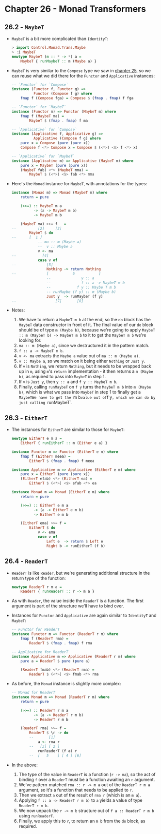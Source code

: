 # Chapter 26 - Monad Transformers

## 26.2 - `MaybeT`

- `MaybeT` is a bit more complicated than `IdentityT`:

    ```haskell
    > import Control.Monad.Trans.Maybe
    > :i MaybeT
    newtype MaybeT (m :: * -> *) a =
        MaybeT { runMaybeT :: m (Maybe a) }
    ```

- `MaybeT` is very similar to the `Compose` type we saw in [chapter 25](../chapter25/notes.md), so we can reuse what we did there for the `Functor` and `Applicative` instances:

    ```haskell
    -- `Functor` for `Compose`
    instance (Functor f, Functor g) =>
              Functor (Compose f g) where
        fmap f (Compose fga) = Compose $ (fmap . fmap) f fga

    -- `Functor` for `MaybeT`
    instance (Functor m) => Functor (MaybeT m) where
        fmap f (MaybeT ma) =
            MaybeT $ (fmap . fmap) f ma

    -- `Applicative` for `Compose`
    instance (Applicative f, Applicative g) =>
              Applicative (Compose f g) where
        pure x = Compose (pure (pure x))
        Compose f <*> Compose x = Compose $ (<*>) <$> f <*> x)

    -- `Applicative` for `MaybeT`
    instance (Applicative m) => Applicative (MaybeT m) where
        pure x = MaybeT (pure (pure x))
        (MaybeT fab) <*> (MaybeT mma) =
            MaybeT $ (<*>) <$> fab <*> mma
    ```

- Here's the `Monad` instance for `MaybeT`, with annotations for the types:

    ```haskell
    instance (Monad m) => Monad (MaybeT m) where
        return = pure

        (>>=) :: MaybeT m a
              -> (a -> MaybeT m b)
              -> MaybeT m b

        (MaybeT ma) >>= f   =
    --          [2]     [3]
            MaybeT $ do
    --      [  1 ]
                -- ma :: m (Maybe a)
                --  v :: Maybe a
                v <- ma
    --            [4]
                case v of
    --              [5]
                    Nothing -> return Nothing
    --              [           6           ]
                    --              y :: a
                    --              f :: a -> MaybeT m b
                    --            f y :: Maybe T m b
                    -- runMaybe (f y) :: m (Maybe b)
                    Just y  -> runMaybeT (f y)
    --                  [7]       [8]
    ```


- Notes:
    1. We have to return a `MaybeT m b` at the end, so the `do` block has the `MaybeT` data constructor in front of it.  The final value of our `do` block should be of type `m (Maybe b)`, because we're going to apply `MaybeT :: m (MaybeT b) -> MaybeT m b` to it to get the `MaybeT m b` we're looking for.
    2. `ma :: m (Maybe a)`, since we destructured it in the pattern match.
    3. `f :: a -> MaybeT m b`.
    4. `v <- ma` extracts the `Maybe a` value out of `ma :: m (Maybe a)`.
    5. `v :: Maybe a`, so we match on it being either `Nothing` or `Just y`.
    6. If `v` is `Nothing`, we return `Nothing`, but it needs to be wrapped back up in `m`, using `m`'s `return` implementation - it then returns a `m (Maybe b)`, as required to pass into `MaybeT` in step 1.
    7. If `v` is `Just y`, then `y :: a` and `f y :: MaybeT m b`.
    8. Finally, calling `runMaybeT` on `f y` turns the `MaybeT m b` into `m (Maybe b)`, which is what we pass into `MaybeT` in step 1 to finally get a `MaybeTWe have to get the `m b` value out of `f y`, which we can do by just calling `runMaybeT`.


## 26.3 - `EitherT`

- The instances for `EitherT` are similar to those for `MaybeT`:

    ```haskell
    newtype EitherT e m a =
        EitherT { runEitherT :: m (Either e a) }

    instance Functor m => Functor (EitherT e m) where
        fmap f (EitherT meea) =
            EitherT $ (fmap . fmap) f meea

    instance Applicative m => Applicative (EitherT e m) where
        pure x = EitherT (pure (pure x))
        (EitherT efab) <*> (EitherT ea) =
            EitherT $ (<*>) <$> efab <*> ea

    instance Monad m => Monad (EitherT e m) where
        return = pure

        (>>=) :: EitherT e m a
              -> (a -> EitherT e m b)
              -> EitherT e m b

        (EitherT ema) >>= f =
            EitherT $ do
                v <- ema
                case v of
                    Left e  -> return $ Left e
                    Right b -> runEitherT (f b)
    ```



## 26.4 - `ReaderT`

- `ReaderT` is like `Reader`, but we're generating additional structure in the return type of the function:

    ```haskell
    newtype ReaderT r m a =
        ReaderT { runReaderT :: r -> m a }

- As with `Reader`, the value inside the `ReaderT` is a function.  The first argument is part of the structure we'll have to bind over.

- Instances for `Functor` and `Applicative` are again similar to `IdentityT` and `MaybeT`:

    ```haskell
    -- Functor for ReaderT
    instance Functor m => Functor (ReaderT r m) where
        fmap f (ReaderT rma) =
            ReaderT $ (fmap . fmap) f rma

    -- Applicative for ReaderT
    instance Applicative m => Applicative (ReaderT r m) where
        pure a = ReaderT $ pure (pure a)

        (ReaderT fmab) <*> (ReaderT rma) =
            ReaderT $ (<*>) <$> fmab <*> rma
    ```

- As before, the `Monad` instance is slightly more complex:

    ```haskell
    -- Monad for ReaderT
    instance Monad m => Monad (ReaderT r m) where
        return = pure

        (>>=) :: ReaderT r m a
              -> (a -> ReaderT r m b)
              -> ReaderT r m b

        (ReaderT rma) >>= f =
            ReaderT $ \r -> do
            --       [1]
                a <- rma r
            --   [3] [ 2 ]
                runReaderT (f a) r
            --  [   5    ] [ 4 ] [6]
    ```

- In the above:
    1. The type of the value in `ReaderT` is a function (`r -> ma`), so the act of binding `f` over a `ReaderT` must be a function awaiting an `r` argument.
    2. We've pattern-matched `rma :: r -> m a` out of the `ReaderT r m a` argument, so it's a function that needs to be applied to `r`.
    3. Then we extract `a` out of the result of `rma r` (which is an `m a`).
    4. Applying `f :: a -> ReaderT r m b)` to `a` yields a value of type `ReaderT r m b`.
    5. We now unpack the `r -> m b` structure out of `f a :: ReaderT r m b` using `runReaderT`.
    6. Finally, we apply this to `r`, to return an `m b` from the `do` block, as required.
